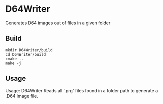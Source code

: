 # D64Writer
Generates D64 images out of files in a given folder

## Build

```
mkdir D64Writer/build
cd D64Writer/build
cmake ..
make -j
```

## Usage
Usage: D64Writer <srcpath> <imagepath>
Reads all '.prg' files found in a folder path to generate a .D64 image file.